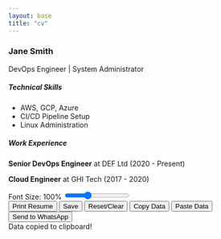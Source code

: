 ```yaml
---
layout: base
title: "cv"
---
```


<div class="container mt-5"></div>
    <div id="resume" contenteditable="true" resumeid="selected01" class="printable-area rounded border p-3">
        <!-- This will update automatically -->
        <h3 class="text-primary">Jane Smith</h3>
        <p>DevOps Engineer | System Administrator</p>
        <div class="row">
            <div class="col-sm-6">
                <h5>Technical Skills</h5>
                <ul>
                    <li>AWS, GCP, Azure</li>
                    <li>CI/CD Pipeline Setup</li>
                    <li>Linux Administration</li>
                </ul>
            </div>
            <div class="col-sm-6">
                <h5>Work Experience</h5>
                <p><strong>Senior DevOps Engineer</strong> at DEF Ltd (2020 - Present)</p>
                <p><strong>Cloud Engineer</strong> at GHI Tech (2017 - 2020)</p>
            </div>
        </div>
        <!-- end -->
    </div>
    <div class="mt-3 text-center">
        <label for="fontSizeControl" class="form-label">Font Size: <span id="fontSizeValue">100%</span></label>
        <input type="range" class="form-range font-size-control" id="fontSizeControl" min="50" max="200" value="100">
    </div>
    <div class="mt-3 text-center">
        <button class="btn btn-primary" onclick="window.print()"><i class="fas fa-print me-2"></i> Print Resume</button>
        <button class="btn btn-primary btn-icon" id="saveResume"><i class="fas fa-save"></i> Save</button>
        <button class="btn btn-danger btn-icon" id="clearResume"><i class="fas fa-trash-alt"></i> Reset/Clear</button>
        <button class="btn btn-info btn-icon" id="copyResume"><i class="fas fa-copy"></i> Copy Data</button>
        <button class="btn btn-warning btn-icon" id="pasteResume"><i class="fas fa-clipboard"></i> Paste Data</button>
        <button class="btn btn-success btn-icon" id="sendWhatsApp"><i class="fas fa-paper-plane"></i> Send to WhatsApp</button>
    </div>
    <div class="mt-3 text-center">
        <span id="successMessage" class="success-msg">Data copied to clipboard!</span>
    </div>
</div>

